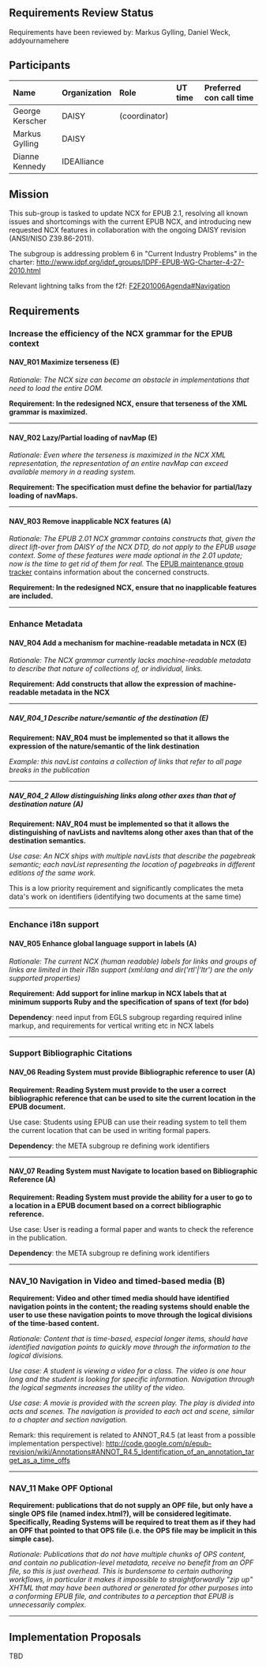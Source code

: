 

## Requirements Review Status ##

Requirements have been reviewed by: Markus Gylling, Daniel Weck, addyournamehere

## Participants ##

| **Name** |  **Organization** | **Role** | **UT time** | **Preferred con call time** |
|:---------|:------------------|:---------|:------------|:----------------------------|
| George Kerscher |  DAISY | (coordinator) |   |  |
| Markus Gylling |  DAISY |  |   |  |
| Dianne Kennedy| IDEAlliance |   |   |


## Mission ##
This sub-group is tasked to update NCX for EPUB 2.1, resolving all known issues and shortcomings with the current EPUB NCX, and introducing new requested NCX features in collaboration with the ongoing DAISY revision (ANSI/NISO Z39.86-2011).

The subgroup is addressing problem 6 in "Current Industry Problems" in the charter: http://www.idpf.org/idpf_groups/IDPF-EPUB-WG-Charter-4-27-2010.html

Relevant lightning talks from the f2f:  [F2F201006Agenda#Navigation](F2F201006Agenda#Navigation.md)

## Requirements ##
### Increase the efficiency of the NCX grammar for the EPUB context ###

#### NAV\_R01 Maximize terseness (E) ####
_Rationale: The NCX size can become an obstacle in implementations that need to load the entire DOM._

**Requirement: In the redesigned NCX, ensure that terseness of the XML grammar is maximized.**


---


#### NAV\_R02 Lazy/Partial loading of navMap (E) ####
_Rationale: Even where the terseness is maximized in the NCX XML representation, the representation of an entire navMap can exceed available memory in a reading system._

**Requirement: The specification must define the behavior for partial/lazy loading of navMaps.**


---


#### NAV\_R03 Remove inapplicable NCX features (A) ####
_Rationale: The EPUB 2.01 NCX grammar contains constructs that, given the direct lift-over from DAISY of the NCX DTD, do not apply to the EPUB usage context. Some of these features were made optional in the 2.01 update; now is the time to get rid of them for real._ The [EPUB maintenance group tracker](http://www.daisy.org/epub) contains information about the concerned constructs.

**Requirement: In the redesigned NCX, ensure that no inapplicable features are included.**


---


### Enhance Metadata ###
#### NAV\_R04 Add a mechanism for machine-readable metadata in NCX (E) ####
_Rationale: The NCX grammar currently lacks machine-readable metadata to describe that nature of collections of, or individual, links._

**Requirement: Add constructs that allow the expression of machine-readable metadata in the NCX**


---


##### NAV\_R04\_1 Describe nature/semantic of the destination (E) #####
**Requirement: NAV\_R04 must be implemented so that it allows the expression of the nature/semantic of the link destination**

_Example: this navList contains a collection of links that refer to all page breaks in the publication_


---


##### NAV\_R04\_2 Allow distinguishing links along other axes than that of destination nature (A) #####
**Requirement: NAV\_R04 must be implemented so that it allows the distinguishing of navLists and navItems along other axes than that of the destination semantics.**

_Use case: An NCX ships with multiple navLists that describe the pagebreak semantic; each navList representing the location of pagebreaks in different editions of the same work._

This is a low priority requirement and significantly complicates the meta data's work on identifiers (identifying two documents at the same time)

---


### Enchance i18n support ###

#### NAV\_R05 Enhance global language support in labels (A) ####
_Rationale: The current NCX (human readable) labels for links and groups of links are limited in their i18n support (xml:lang and dir('rtl'|'ltr') are the only supported properties)_

**Requirement: Add support for inline markup in NCX labels that at minimum supports Ruby and the specification of spans of text (for bdo)**

**Dependency**: need input from EGLS subgroup regarding required inline markup, and requirements for vertical writing etc in NCX labels


---


### Support Bibliographic Citations ###

#### NAV\_06  Reading System must provide Bibliographic reference to user (A) ####

**Requirement:  Reading System must provide to the user a correct bibliographic reference that can be used to site the current location in the EPUB document.**

Use case: Students using EPUB can use their reading system to tell them the current location that can be used in writing formal papers.

**Dependency**: the META subgroup re defining work identifiers


---


#### NAV\_07 Reading System must Navigate to location based on Bibliographic Reference (A) ####
**Requirement: Reading System must provide the ability for a user to go to a location in a EPUB document based on a correct bibliographic reference.**

Use case: User is reading a formal paper and wants to check the reference in the publication.

**Dependency**: the META subgroup re defining work identifiers


---


### NAV\_10 Navigation in Video and timed-based media (B) ###
**Requirement: Video and other timed media should have identified navigation points in the content; the reading systems should enable the user to use these navigation points to move through the logical divisions of the time-based content.**

_Rationale: Content that is time-based, especial longer items, should have identified navigation points to quickly move through the information to the logical divisions._

_Use case: A student is viewing a video for a class. The video is one hour long and the student is looking for specific information. Navigation through the logical segments increases the utility of the video._

_Use case: A movie is provided with the screen play. The play is divided into acts and scenes. The navigation is provided to each act and scene, similar to a chapter and  section  navigation._

Remark: this requirement is related to ANNOT\_R4.5 (at least from a possible implementation perspective):
http://code.google.com/p/epub-revision/wiki/Annotations#ANNOT_R4.5_Identification_of_an_annotation_target_as_a_time_offs


---


### NAV\_11 Make OPF Optional ###
**Requirement: publications that do not supply an OPF file, but only have a single OPS file (named index.html?), will be considered legitimate. Specifically, Reading Systems will be required to treat them as if they had an OPF that pointed to that OPS file (i.e. the OPS file may be implicit in this simple case).**

_Rationale: Publications that do not have multiple chunks of OPS content, and contain no publication-level metadata, receive no benefit from an OPF file, so this is just overhead. This is burdensome to certain authoring workflows, in particular it makes it impossible to straightforwardly "zip up" XHTML that may have been authored or generated for other purposes into a conforming EPUB file, and contributes to a perception that EPUB is unnecessarily complex._


---


## Implementation Proposals ##
TBD